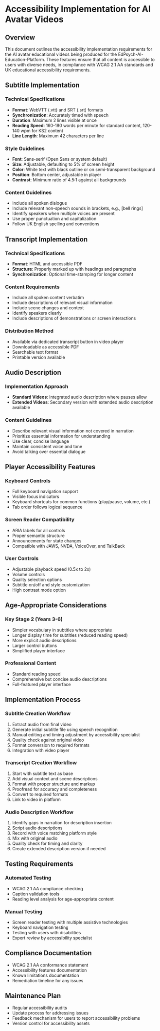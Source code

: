 # Accessibility Implementation for AI Avatar Videos

## Overview
This document outlines the accessibility implementation requirements for the AI avatar educational videos being produced for the EdPsych-AI-Education-Platform. These features ensure that all content is accessible to users with diverse needs, in compliance with WCAG 2.1 AA standards and UK educational accessibility requirements.

## Subtitle Implementation

### Technical Specifications
- **Format**: WebVTT (.vtt) and SRT (.srt) formats
- **Synchronization**: Accurately timed with speech
- **Duration**: Maximum 2 lines visible at once
- **Reading Speed**: 160-180 words per minute for standard content, 120-140 wpm for KS2 content
- **Line Length**: Maximum 42 characters per line

### Style Guidelines
- **Font**: Sans-serif (Open Sans or system default)
- **Size**: Adjustable, defaulting to 5% of screen height
- **Color**: White text with black outline or on semi-transparent background
- **Position**: Bottom center, adjustable in player
- **Contrast**: Minimum ratio of 4.5:1 against all backgrounds

### Content Guidelines
- Include all spoken dialogue
- Include relevant non-speech sounds in brackets, e.g., [bell rings]
- Identify speakers when multiple voices are present
- Use proper punctuation and capitalization
- Follow UK English spelling and conventions

## Transcript Implementation

### Technical Specifications
- **Format**: HTML and accessible PDF
- **Structure**: Properly marked up with headings and paragraphs
- **Synchronization**: Optional time-stamping for longer content

### Content Requirements
- Include all spoken content verbatim
- Include descriptions of relevant visual information
- Include scene changes and context
- Identify speakers clearly
- Include descriptions of demonstrations or screen interactions

### Distribution Method
- Available via dedicated transcript button in video player
- Downloadable as accessible PDF
- Searchable text format
- Printable version available

## Audio Description

### Implementation Approach
- **Standard Videos**: Integrated audio description where pauses allow
- **Extended Videos**: Secondary version with extended audio description available

### Content Guidelines
- Describe relevant visual information not covered in narration
- Prioritize essential information for understanding
- Use clear, concise language
- Maintain consistent voice and tone
- Avoid talking over essential dialogue

## Player Accessibility Features

### Keyboard Controls
- Full keyboard navigation support
- Visible focus indicators
- Keyboard shortcuts for common functions (play/pause, volume, etc.)
- Tab order follows logical sequence

### Screen Reader Compatibility
- ARIA labels for all controls
- Proper semantic structure
- Announcements for state changes
- Compatible with JAWS, NVDA, VoiceOver, and TalkBack

### User Controls
- Adjustable playback speed (0.5x to 2x)
- Volume controls
- Quality selection options
- Subtitle on/off and style customization
- High contrast mode option

## Age-Appropriate Considerations

### Key Stage 2 (Years 3-6)
- Simpler vocabulary in subtitles where appropriate
- Longer display time for subtitles (reduced reading speed)
- More explicit audio descriptions
- Larger control buttons
- Simplified player interface

### Professional Content
- Standard reading speed
- Comprehensive but concise audio descriptions
- Full-featured player interface

## Implementation Process

### Subtitle Creation Workflow
1. Extract audio from final video
2. Generate initial subtitle file using speech recognition
3. Manual editing and timing adjustment by accessibility specialist
4. Quality check against original video
5. Format conversion to required formats
6. Integration with video player

### Transcript Creation Workflow
1. Start with subtitle text as base
2. Add visual context and scene descriptions
3. Format with proper structure and markup
4. Proofread for accuracy and completeness
5. Convert to required formats
6. Link to video in platform

### Audio Description Workflow
1. Identify gaps in narration for description insertion
2. Script audio descriptions
3. Record with voice matching platform style
4. Mix with original audio
5. Quality check for timing and clarity
6. Create extended description version if needed

## Testing Requirements

### Automated Testing
- WCAG 2.1 AA compliance checking
- Caption validation tools
- Reading level analysis for age-appropriate content

### Manual Testing
- Screen reader testing with multiple assistive technologies
- Keyboard navigation testing
- Testing with users with disabilities
- Expert review by accessibility specialist

## Compliance Documentation
- WCAG 2.1 AA conformance statement
- Accessibility features documentation
- Known limitations documentation
- Remediation timeline for any issues

## Maintenance Plan
- Regular accessibility audits
- Update process for addressing issues
- Feedback mechanism for users to report accessibility problems
- Version control for accessibility assets
